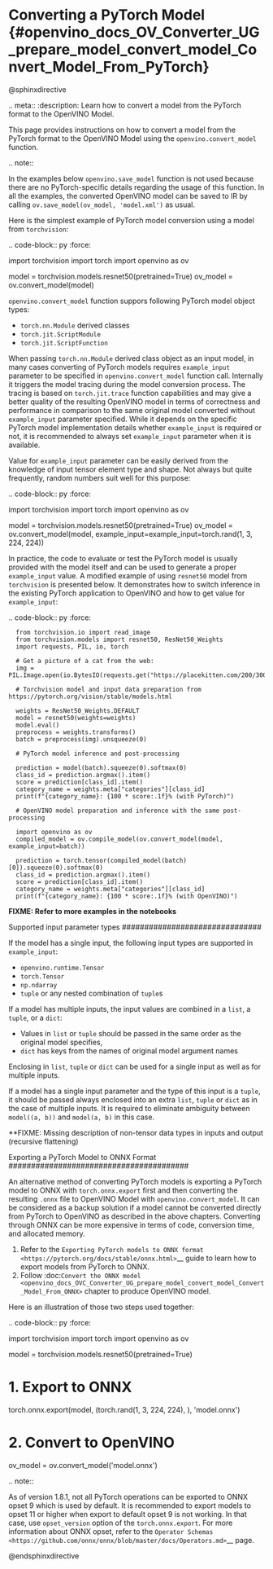 # Converting a PyTorch Model {#openvino_docs_OV_Converter_UG_prepare_model_convert_model_Convert_Model_From_PyTorch}

@sphinxdirective

.. meta::
   :description: Learn how to convert a model from the
                 PyTorch format to the OpenVINO Model.

This page provides instructions on how to convert a model from the PyTorch format to the OpenVINO Model using the `openvino.convert_model` function.

.. note::

   In the examples below `openvino.save_model` function is not used because there are no PyTorch-specific details regarding the usage of this function. In all the examples, the converted OpenVINO model can be saved to IR by calling `ov.save_model(ov_model, 'model.xml')` as usual.

Here is the simplest example of PyTorch model conversion using a model from `torchvision`:

.. code-block:: py
   :force:

   import torchvision
   import torch
   import openvino as ov

   model = torchvision.models.resnet50(pretrained=True)
   ov_model = ov.convert_model(model)

`openvino.convert_model` function suppors following PyTorch model object types:

* ``torch.nn.Module`` derived classes
* ``torch.jit.ScriptModule``
* ``torch.jit.ScriptFunction``

When passing `torch.nn.Module` derived class object as an input model, in many cases converting of PyTorch models requires `example_input` parameter to be specified in `openvino.convert_model` function call. Internally it triggers the model tracing during the model conversion process. The tracing is based on `torch.jit.trace` function capabilities and may give a better quality of the resulting OpenVINO model in terms of correctness and performance in comparison to the same original model converted without `example_input` parameter specified. While it depends on the specific PyTorch model implementation details whether `example_input` is required or not, it is recommended to always set `example_input` parameter when it is available.

Value for `example_input` parameter can be easily derived from the knowledge of input tensor element type and shape. Not always but quite frequently, random numbers suit well for this purpose:

.. code-block:: py
   :force:

   import torchvision
   import torch
   import openvino as ov

   model = torchvision.models.resnet50(pretrained=True)
   ov_model = ov.convert_model(model, example_input=example_input=torch.rand(1, 3, 224, 224))

In practice, the code to evaluate or test the PyTorch model is usually provided with the model itself and can be used to generate a proper `example_input` value. A modified example of using `resnet50` model from `torchvision` is presented below. It demonstrates how to switch inference in the existing PyTorch application to OpenVINO and how to get value for `example_input`:

.. code-block:: py
   :force:

      from torchvision.io import read_image
      from torchvision.models import resnet50, ResNet50_Weights
      import requests, PIL, io, torch

      # Get a picture of a cat from the web:
      img = PIL.Image.open(io.BytesIO(requests.get("https://placekitten.com/200/300").content))

      # Torchvision model and input data preparation from https://pytorch.org/vision/stable/models.html

      weights = ResNet50_Weights.DEFAULT
      model = resnet50(weights=weights)
      model.eval()
      preprocess = weights.transforms()
      batch = preprocess(img).unsqueeze(0)

      # PyTorch model inference and post-processing

      prediction = model(batch).squeeze(0).softmax(0)
      class_id = prediction.argmax().item()
      score = prediction[class_id].item()
      category_name = weights.meta["categories"][class_id]
      print(f"{category_name}: {100 * score:.1f}% (with PyTorch)")

      # OpenVINO model preparation and inference with the same post-processing

      import openvino as ov
      compiled_model = ov.compile_model(ov.convert_model(model, example_input=batch))

      prediction = torch.tensor(compiled_model(batch)[0]).squeeze(0).softmax(0)
      class_id = prediction.argmax().item()
      score = prediction[class_id].item()
      category_name = weights.meta["categories"][class_id]
      print(f"{category_name}: {100 * score:.1f}% (with OpenVINO)")

**FIXME: Refer to more examples in the notebooks**

Supported input parameter types
###############################

If the model has a single input, the following input types are supported in ``example_input``:

* ``openvino.runtime.Tensor``
* ``torch.Tensor``
* ``np.ndarray``
* `tuple` or any nested combination of `tuple`s

If a model has multiple inputs, the input values are combined in a `list`, a `tuple`, or a `dict`:

* Values in ``list`` or ``tuple`` should be passed in the same order as the original model specifies,
* ``dict`` has keys from the names of original model argument names

Enclosing in ``list``, ``tuple`` or ``dict`` can be used for a single input as well as for multiple inputs.

If a model has a single input parameter and the type of this input is a ``tuple``, it should be passed always enclosed into an extra ``list``, ``tuple`` or ``dict`` as in the case of multiple inputs. It is required to eliminate ambiguity between `model((a, b))` and `model(a, b)` in this case.

**FIXME: Missing description of non-tensor data types in inputs and output (recursive flattening)

Exporting a PyTorch Model to ONNX Format
########################################

An alternative method of converting PyTorch models is exporting a PyTorch model to ONNX with `torch.onnx.export` first and then converting the resulting `.onnx` file to OpenVINO Model with `openvino.convert_model`. It can be considered as a backup solution if a model cannot be converted directly from PyTorch to OpenVINO as described in the above chapters. Converting through ONNX can be more expensive in terms of code, conversion time, and allocated memory.

1. Refer to the `Exporting PyTorch models to ONNX format <https://pytorch.org/docs/stable/onnx.html>`__ guide to learn how to export models from PyTorch to ONNX.
2. Follow :doc:`Convert the ONNX model <openvino_docs_OVC_Converter_UG_prepare_model_convert_model_Convert_Model_From_ONNX>` chapter to produce OpenVINO model.

Here is an illustration of those two steps used together:

.. code-block:: py
   :force:

   import torchvision
   import torch
   import openvino as ov

   model = torchvision.models.resnet50(pretrained=True)
   # 1. Export to ONNX
   torch.onnx.export(model, (torch.rand(1, 3, 224, 224), ), 'model.onnx')
   # 2. Convert to OpenVINO
   ov_model = ov.convert_model('model.onnx')

.. note::

   As of version 1.8.1, not all PyTorch operations can be exported to ONNX opset 9 which is used by default.
   It is recommended to export models to opset 11 or higher when export to default opset 9 is not working. In that case, use ``opset_version`` option of the ``torch.onnx.export``. For more information about ONNX opset, refer to the `Operator Schemas <https://github.com/onnx/onnx/blob/master/docs/Operators.md>`__ page.

@endsphinxdirective
